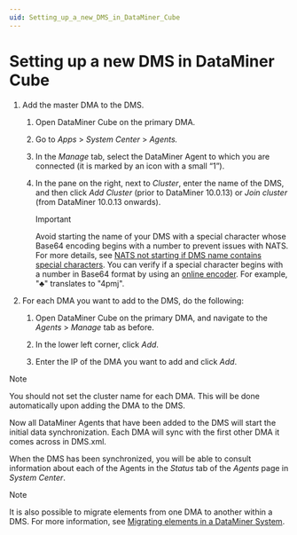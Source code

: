 ```yaml
---
uid: Setting_up_a_new_DMS_in_DataMiner_Cube
---
```


# Setting up a new DMS in DataMiner Cube

1. Add the master DMA to the DMS.

   1. Open DataMiner Cube on the primary DMA.

   1. Go to *Apps* > *System Center* > *Agents.*

   1. In the *Manage* tab, select the DataMiner Agent to which you are connected (it is marked by an icon with a small “1”).

   1. In the pane on the right, next to *Cluster*, enter the name of the DMS, and then click *Add Cluster* (prior to DataMiner 10.0.13) or *Join cluster* (from DataMiner 10.0.13 onwards).

      > [!IMPORTANT]
      > Avoid starting the name of your DMS with a special character whose Base64 encoding begins with a number to prevent issues with NATS. For more details, see [NATS not starting if DMS name contains special characters](xref:KI_NATS_not_starting_special_chars). You can verify if a special character begins with a number in Base64 format by using an [online encoder](https://www.base64encode.org/). For example, "♣" translates to "4pmj".

1. For each DMA you want to add to the DMS, do the following:

   1. Open DataMiner Cube on the primary DMA, and navigate to the *Agents* > *Manage* tab as before.

   1. In the lower left corner, click *Add*.

   1. Enter the IP of the DMA you want to add and click *Add*.

> [!NOTE]
> You should not set the cluster name for each DMA. This will be done automatically upon adding the DMA to the DMS.

Now all DataMiner Agents that have been added to the DMS will start the initial data synchronization. Each DMA will sync with the first other DMA it comes across in DMS.xml.

When the DMS has been synchronized, you will be able to consult information about each of the Agents in the *Status* tab of the *Agents* page in *System Center*.

> [!NOTE]
> It is also possible to migrate elements from one DMA to another within a DMS. For more information, see [Migrating elements in a DataMiner System](xref:Migrating_elements_in_a_DataMiner_System).
